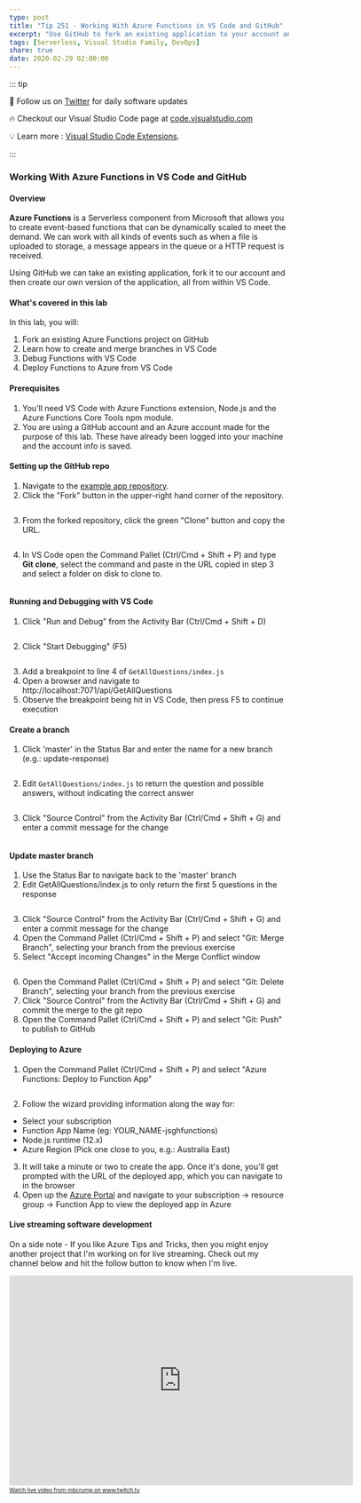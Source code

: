 ```yaml
---
type: post
title: "Tip 251 - Working With Azure Functions in VS Code and GitHub"
excerpt: "Use GitHub to fork an existing application to your account and create your own version before deploying to Azure, all from within VS Code"
tags: [Serverless, Visual Studio Family, DevOps]
share: true
date: 2020-02-29 02:00:00
---
```


::: tip 

:bell: Follow us on [Twitter](https://twitter.com/intent/follow?screen_name=code) for daily software updates

:fire: Checkout our Visual Studio Code page at [code.visualstudio.com](https://code.visualstudio.com/?WT.mc_id=other-azuredevtips-azureappsdev)

:bulb: Learn more : [Visual Studio Code Extensions](https://code.visualstudio.com/docs/editor/extension-gallery/?WT.mc_id=other-azuredevtips-azureappsdev).

:::

### Working With Azure Functions in VS Code and GitHub

#### Overview

**Azure Functions** is a Serverless component from Microsoft that allows you to create event-based functions that can be dynamically scaled to meet the demand. We can work with all kinds of events such as when a file is uploaded to storage, a message appears in the queue or a HTTP request is received.

Using GitHub we can take an existing application, fork it to our account and then create our own version of the application, all from within VS Code.

#### What's covered in this lab

In this lab, you will:

1. Fork an existing Azure Functions project on GitHub
2. Learn how to create and merge branches in VS Code
3. Debug Functions with VS Code
4. Deploy Functions to Azure from VS Code

#### Prerequisites

1. You'll need VS Code with Azure Functions extension, Node.js and the Azure Functions Core Tools npm module.
2. You are using a GitHub account and an Azure account made for the purpose of this lab. These have already been logged into your machine and the account info is saved.

#### Setting up the GitHub repo

1. Navigate to the [example app repository](https://github.com/aaronpowell/trivia-api?WT.mc_id=github-azuredevtips-azureappsdev).
2. Click the "Fork" button in the upper-right hand corner of the repository.

<img :src="$withBase('/files/vscode-serverless-001.png')">

3. From the forked repository, click the green "Clone" button and copy the URL.

<img :src="$withBase('/files/vscode-serverless-002.png')">

4. In VS Code open the Command Pallet (Ctrl/Cmd + Shift + P) and type **Git clone**, select the command and paste in the URL copied in step 3 and select a folder on disk to clone to.

<img :src="$withBase('/files/vscode-serverless-003.png')">

#### Running and Debugging with VS Code

1. Click "Run and Debug" from the Activity Bar (Ctrl/Cmd + Shift + D)

<img :src="$withBase('/files/vscode-serverless-004.png')">

2. Click "Start Debugging" (F5)

<img :src="$withBase('/files/vscode-serverless-005.png')">

3. Add a breakpoint to line 4 of `GetAllQuestions/index.js`
4. Open a browser and navigate to http://localhost:7071/api/GetAllQuestions
5. Observe the breakpoint being hit in VS Code, then press F5 to continue execution

#### Create a branch

1. Click 'master' in the Status Bar and enter the name for a new branch (e.g.: update-response)

<img :src="$withBase('/files/vscode-serverless-006.png')">

2. Edit `GetAllQuestions/index.js` to return the question and possible answers, without indicating the correct answer

<img :src="$withBase('/files/vscode-serverless-007.png')">

3. Click "Source Control" from the Activity Bar (Ctrl/Cmd + Shift + G) and enter a commit message for the change

<img :src="$withBase('/files/vscode-serverless-008.png')">

#### Update master branch

1. Use the Status Bar to navigate back to the 'master' branch
2. Edit GetAllQuestions/index.js to only return the first 5 questions in the response

<img :src="$withBase('/files/vscode-serverless-009.png')">

3. Click "Source Control" from the Activity Bar (Ctrl/Cmd + Shift + G) and enter a commit message for the change
4. Open the Command Pallet (Ctrl/Cmd + Shift + P) and select "Git: Merge Branch", selecting your branch from the previous exercise
5. Select "Accept incoming Changes" in the Merge Conflict window

<img :src="$withBase('/files/vscode-serverless-010.png')">

6. Open the Command Pallet (Ctrl/Cmd + Shift + P) and select "Git: Delete Branch", selecting your branch from the previous exercise
7. Click "Source Control" from the Activity Bar (Ctrl/Cmd + Shift + G) and commit the merge to the git repo
8. Open the Command Pallet (Ctrl/Cmd + Shift + P) and select "Git: Push" to publish to GitHub

#### Deploying to Azure

1. Open the Command Pallet (Ctrl/Cmd + Shift + P) and select "Azure Functions: Deploy to Function App"

<img :src="$withBase('/files/vscode-serverless-011.png')">

2. Follow the wizard providing information along the way for:

- Select your subscription
- Function App Name (eg: YOUR_NAME-jsghfunctions)
- Node.js runtime (12.x)
- Azure Region (Pick one close to you, e.g.: Australia East)

3. It will take a minute or two to create the app. Once it's done, you'll get prompted with the URL of the deployed app, which you can navigate to in the browser
4. Open up the [Azure Portal](https://portal.azure.com?WT.mc_id=other-azuredevstream-azureappsdev) and navigate to your subscription -> resource group -> Function App to view the deployed app in Azure

#### Live streaming software development

On a side note - If you like Azure Tips and Tricks, then you might enjoy another project that I'm working on for live streaming. Check out my channel below and hit the follow button to know when I'm live. 

<iframe src="https://player.twitch.tv/?channel=mbcrump" frameborder="0" allowfullscreen="true" scrolling="no" height="378" width="620"></iframe><a href="https://www.twitch.tv/mbcrump?tt_content=text_link&tt_medium=live_embed" style="padding:2px 0px 4px; display:block; width:345px; font-weight:normal; font-size:10px; text-decoration:underline;">Watch live video from mbcrump on www.twitch.tv</a>